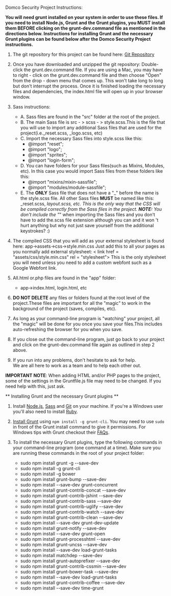 Domco Security Project Instructions:

**You will need grunt installed on your system in order to use these files.  If you need to install Node.js, Grunt and the Grunt plugins, you MUST install them BEFORE clicking on the grunt-dev.command file as mentioned in the directions below.  Instructions for installing Grunt and the necessary Grunt plugins can be found below after the Domco Security Project instructions.**

1. The git repository for this project can be found here: [Git Repository](https://github.com/jason-hoppedupdesigns/domco-security-project.git)

2. Once you have downloaded and unzipped the git repository:
    Double-click the grunt.dev.command file.
    If you are using a Mac, you may have to right - click on the grunt.dev.command file and then choose "Open" from the drop - down menu that comes up.
    This won't take long to long but don't interrupt the process.  Once it is finished loading the necessary files and dependencies, the index.html file will open up in your browser window.

3. Sass instructions:
    * A.   Sass files are found in the "src" folder at the root of the project.
    * B.   The main Sass file is src - > scss - > style.scss.This is the file
        that you will use to import any additional Sass files that are used
        for the project(i.e._reset.scss, _logo.scss, etc)
    * C.   Import the necessary Sass files into style.scss like this: 
        * @import "reset";
        * @import "logo";
        * @import "sprites";
        * @import "login-form";
    * D.   You can have folders for your Sass files(such as Mixins, Modules, etc). In this case you would import Sass files from these folders like this:
      * @import "mixins/mixin-sassfile";
      * @import "modules/module-sassfile";
   * E.  The **ONLY** Sass file that does not have a "_" before the name is the style.scss file. All other Sass files **MUST** be named like this:
     _reset.scss, _layout.scss, etc. This is the only way that the CSS will be compiled correctly from the Sass files in the project.
**NOTE:** You don't include the "_" when importing the Sass files and you don't have to add the.scss file extension although you can and it won 't hurt anything but why not just save yourself from the additional keystrokes? :)

4. The compiled CSS that you will add as your external stylesheet is found here:
    app->assets->css->style.min.css
Just add this to all your pages as you normally add external stylesheet: < link href = "assets/css/style.min.css" rel = "stylesheet">
This is the only stylesheet you will need unless you need to add a custom webfont such as a Google Webfont link.

5. All.html or.php files are found  in the "app" folder:
    * app->index.html, login.html, etc

6. **DO NOT DELETE** any files or folders found at the root level of the project.These files are important for all the "magic" to work in the background of the project (saves, compiles, etc).

7. As long as your command-line program is "watching" your project, all the "magic" will be done for you once you save your files.This includes auto-refreshing the browser for you when you save.

8. If you close out the command-line program, just go back to your project and click on the grunt-dev.command file again as outlined in step 2 above.

9. If you run into any problems, don't hesitate to ask for help.  
We are all here to work as a team and to help each other out.

**IMPORTANT NOTE**:  When adding HTML and/or PHP pages to the project, some of the settings in the Gruntfile.js file may need to be changed.  If you need help with this, just ask.

** Installing Grunt and the necessary Grunt plugins **

1. Install [Node.js](http://nodejs.org/download), [Sass](http://sass-lang.com/tutorial.html) and [Git](http://git-scm.com) on your machine. If you're a Windows user you'll also need to install [Ruby](http://rubyinstaller.org/downloads).

2. [Install Grunt](http://gruntjs.com/getting-started) using `npm install -g grunt-cli`. You may need to use `sudo` in front of the Grunt install command to give it permissions. For Windows tips with Grunt checkout their [FAQs](http://gruntjs.com/frequently-asked-questions).

3. To install the necessary Grunt plugins, type the following commands in your command-line program (one command at a time). Make sure you are running these commands in the root of your
project folder:
    * sudo npm install grunt -g --save-dev
    * sudo npm install -g grunt-cli
    * sudo npm install -g bower
    * sudo npm install grunt-bump --save-dev
    * sudo npm install --save-dev grunt-concurrent
    * sudo npm install grunt-contrib-concat --save-dev
    * sudo npm install grunt-contrib-jshint --save-dev
    * sudo npm install grunt-contrib-sass --save-dev
    * sudo npm install grunt-contrib-uglify --save-dev
    * sudo npm install grunt-contrib-watch --save-dev
    * sudo npm install grunt-contrib-clean --save-dev
    * sudo npm install --save-dev grunt-dev-update
    * sudo npm install grunt-notify --save-dev
    * sudo npm install --save-dev grunt-open
    * sudo npm install grunt-processhtml --save-dev
    * sudo npm install grunt-uncss --save-dev
    * sudo npm install --save-dev load-grunt-tasks
    * sudo npm install matchdep --save-dev
    * sudo npm install grunt-autoprefixer --save-dev
    * sudo npm install grunt-contrib-cssmin --save-dev
    * sudo npm install grunt-bower-task --save-dev
    * sudo npm install --save-dev load-grunt-tasks
    * sudo npm install grunt-contrib-coffee --save-dev
    * sudo npm install --save-dev time-grunt
